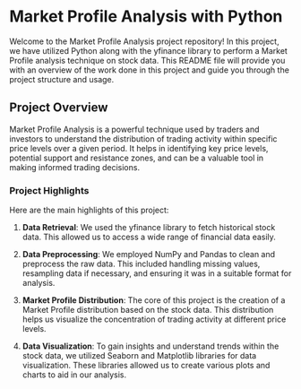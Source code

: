 # Market Profile Analysis with Python

Welcome to the Market Profile Analysis project repository! In this project, we have utilized Python along with the yfinance library to perform a Market Profile analysis technique on stock data. This README file will provide you with an overview of the work done in this project and guide you through the project structure and usage.

## Project Overview

Market Profile Analysis is a powerful technique used by traders and investors to understand the distribution of trading activity within specific price levels over a given period. It helps in identifying key price levels, potential support and resistance zones, and can be a valuable tool in making informed trading decisions.

### Project Highlights

Here are the main highlights of this project:

1. **Data Retrieval**: We used the yfinance library to fetch historical stock data. This allowed us to access a wide range of financial data easily.

2. **Data Preprocessing**: We employed NumPy and Pandas to clean and preprocess the raw data. This included handling missing values, resampling data if necessary, and ensuring it was in a suitable format for analysis.

3. **Market Profile Distribution**: The core of this project is the creation of a Market Profile distribution based on the stock data. This distribution helps us visualize the concentration of trading activity at different price levels.

4. **Data Visualization**: To gain insights and understand trends within the stock data, we utilized Seaborn and Matplotlib libraries for data visualization. These libraries allowed us to create various plots and charts to aid in our analysis.
